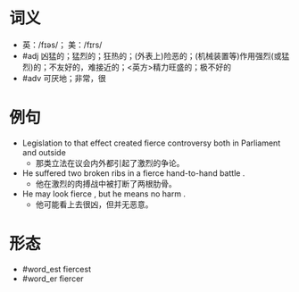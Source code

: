 # 词义
- 英：/fɪəs/； 美：/fɪrs/
- #adj 凶猛的；猛烈的；狂热的；(外表上)险恶的；(机械装置等)作用强烈(或猛烈)的；不友好的，难接近的；<英方>精力旺盛的；极不好的
- #adv 可厌地；非常，很
# 例句
- Legislation to that effect created fierce controversy both in Parliament and outside
	- 那类立法在议会内外都引起了激烈的争论。
- He suffered two broken ribs in a fierce hand-to-hand battle .
	- 他在激烈的肉搏战中被打断了两根肋骨。
- He may look fierce , but he means no harm .
	- 他可能看上去很凶，但并无恶意。
# 形态
- #word_est fiercest
- #word_er fiercer
